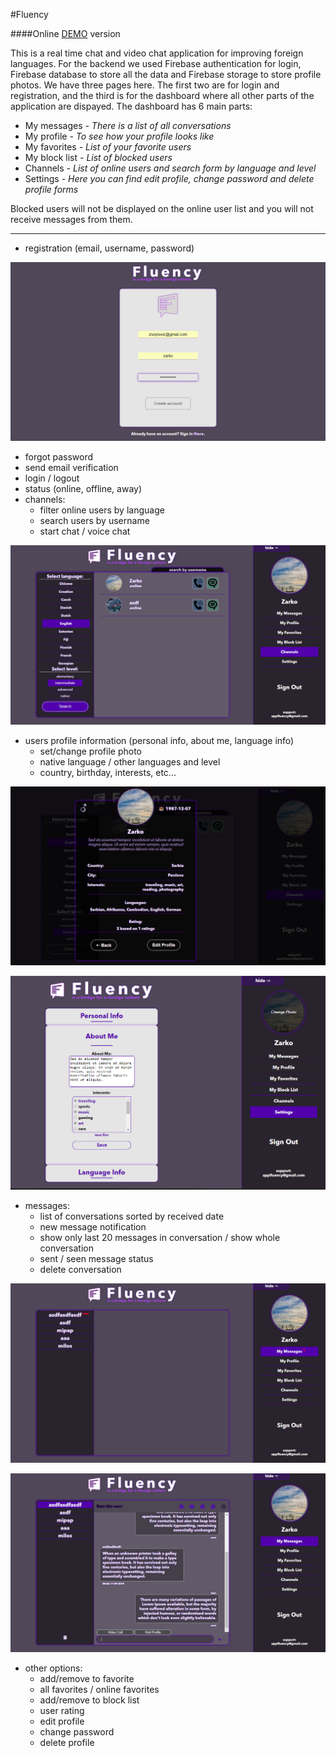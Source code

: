 #Fluency

####Online [DEMO](http://fluency.epizy.com) version

This is a real time chat and video chat application for improving foreign languages.
For the backend we used Firebase authentication for login, Firebase database to store all the data and Firebase storage to store profile photos.
We have three pages here. The first two are for login and registration, and the third is for the dashboard where all other parts of the application are dispayed.
The dashboard has 6 main parts:
- My messages *- There is a list of all conversations* 
- My profile *- To see how your profile looks like*
- My favorites *- List of your favorite users*
- My block list *- List of blocked users*
- Channels *- List of online users and search form by language and level*
- Settings *- Here you can find edit profile, change password and delete profile forms*

Blocked users will not be displayed on the online user list and you will not receive messages from them.

---

- registration (email, username, password)

![Screenshot](./graph/screenshot/register.jpg?raw=true "Registration")

- forgot password
- send email verification
- login / logout
- status (online, offline, away)
- channels: 
    * filter online users by language
    * search users by username 
    * start chat / voice chat
    
![Screenshot](./graph/screenshot/channels.jpg?raw=true "Channels")

- users profile information (personal info, about me, language info) 
    * set/change profile photo
    * native language / other languages and level
    * country, birthday, interests, etc...
    
![Screenshot](./graph/screenshot/profile.jpg?raw=true "Profile")

![Screenshot](./graph/screenshot/edit.jpg?raw=true "Edit profile")

- messages:
    * list of conversations sorted by received date
    * new message notification
    * show only last 20 messages in conversation / show whole conversation
    * sent / seen message status
    * delete conversation

![Screenshot](./graph/screenshot/msg_notification.jpg?raw=true "Message notification")
    
![Screenshot](./graph/screenshot/conversation.jpg?raw=true "Conversation")
    
- other options: 
    * add/remove to favorite
    * all favorites / online favorites
    * add/remove to block list
    * user rating
    * edit profile
    * change password
    * delete profile